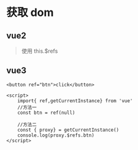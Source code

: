 # 获取 dom

## vue2

> 使用 this.$refs

## vue3

    <button ref="btn">click</button>

    <script>
        import{ ref,getCurrentInstance} from 'vue'
        //方法一
        const btn = ref(null)

        //方法二
        const { proxy} = getCurrentInstance()
        console.log(proxy.$refs.btn)
    </script>
